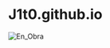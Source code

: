 # J1t0.github.io

![En_Obra](https://github.com/j1t077/j1t077.github.io/assets/96486397/603dea69-4d1a-4196-9e2e-a5d38311666f)
